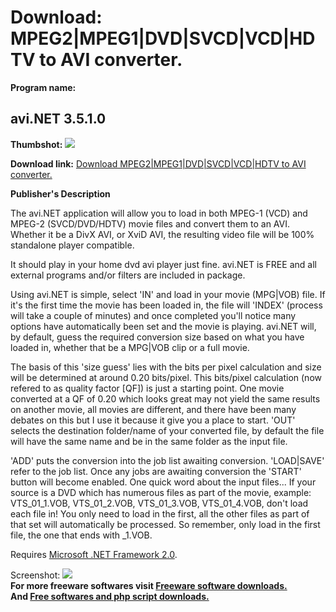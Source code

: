 # Download: MPEG2|MPEG1|DVD|SVCD|VCD|HDTV to AVI converter.

**Program name:**

## avi.NET 3.5.1.0

  
**Thumbshot:** ![](http://www.freewarefiles.com/screenshot/avinet_md.jpg)   
  
**Download link:** [Download MPEG2|MPEG1|DVD|SVCD|VCD|HDTV to AVI converter.](http://freesoftwares.boysofts.com/AviNET_program_17217.html)  
  


**Publisher's Description**  
  


The avi.NET application will allow you to load in both MPEG-1 (VCD) and MPEG-2 (SVCD/DVD/HDTV) movie files and convert them to an AVI. Whether it be a DivX AVI, or XviD AVI, the resulting video file will be 100% standalone player compatible. 

It should play in your home dvd avi player just fine. avi.NET is FREE and all external programs and/or filters are included in package.

Using avi.NET is simple, select 'IN' and load in your movie (MPG|VOB) file. If it's the first time the movie has been loaded in, the file will 'INDEX' (process will take a couple of minutes) and once completed you'll notice many options have automatically been set and the movie is playing. avi.NET will, by default, guess the required conversion size based on what you have loaded in, whether that be a MPG|VOB clip or a full movie.

The basis of this 'size guess' lies with the bits per pixel calculation and size will be determined at around 0.20 bits/pixel. This bits/pixel calculation (now refered to as quality factor [QF]) is just a starting point. One movie converted at a QF of 0.20 which looks great may not yield the same results on another movie, all movies are different, and there have been many debates on this but I use it because it give you a place to start. 'OUT' selects the destination folder/name of your converted file, by default the file will have the same name and be in the same folder as the input file.

'ADD' puts the conversion into the job list awaiting conversion. 'LOAD|SAVE' refer to the job list. Once any jobs are awaiting conversion the 'START' button will become enabled. One quick word about the input files... If your source is a DVD which has numerous files as part of the movie, example: VTS_01_1.VOB, VTS_01_2.VOB, VTS_01_3.VOB, VTS_01_4.VOB, don't load each file in! You only need to load in the first, all the other files as part of that set will automatically be processed. So remember, only load in the first file, the one that ends with _1.VOB.

Requires [Microsoft .NET Framework 2.0](http://www.freewarefiles.com/Microsoft-NET-Framework-20-x86-Final_program_16026.html). 

  
  
Screenshot: ![](http://www.freewarefiles.com/screenshot/avinet.jpg)   
**For more freeware softwares visit [Freeware software downloads.](http://freesoftwares.boysofts.com/)**   
**And [Free softwares and php script downloads.](http://www.boysofts.com/)**

